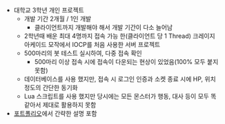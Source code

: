 * 대학교 3학년 개인 프로젝트
  * 개발 기간 2개월 / 1인 개발
    * 클라이언트까지 개발해야 해서 개발 기간이 다소 늘어남  
  * 2학년때 배운 최대 4명까지 접속 가능 한(클라이언트 당 1 Thread) 크레이지 아케이드 모작에서 IOCP를 처음 사용한 서버 프로젝트
  * 500마리의 봇 테스트 실시하여, 다중 접속 확인
    * 500마리 이상 접속 시에 접속이 다운되는 현상이 있었음(100% 모두 붙지 못함)   
  * 데이터베이스를 사용 했지만, 접속 시 로그인 인증과 소켓 종료 시에 HP, 위치 정도의 간단한 동기화
  * Lua 스크립트를 사용 했지만 당시에는 모든 몬스터가 행동, 대사 등이 모두 똑같아서 제대로 활용하지 못함
* [포트폴리오](https://github.com/junhun0106/Cplusplus/blob/main/University/%ED%8F%AC%ED%8A%B8%ED%8F%B4%EB%A6%AC%EC%98%A4_%EC%86%8C%EA%B0%9C%EC%84%9C_ver_4.pdf)에서 간략한 설명 포함
